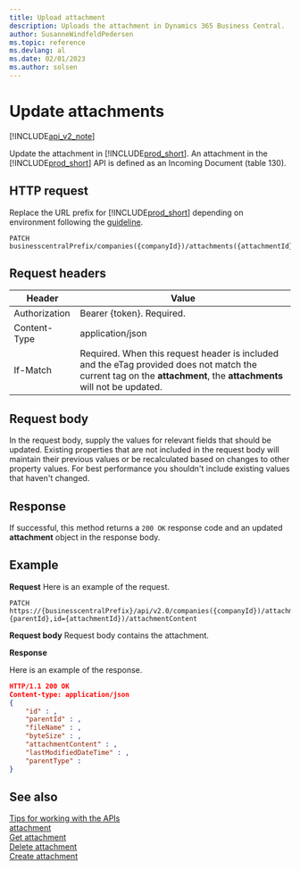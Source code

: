```yaml
---
title: Upload attachment 
description: Uploads the attachment in Dynamics 365 Business Central.
author: SusanneWindfeldPedersen
ms.topic: reference
ms.devlang: al
ms.date: 02/01/2023
ms.author: solsen
---
```


# Update attachments

[!INCLUDE[api_v2_note](../../../includes/api_v2_note.md)]

Update the attachment in [!INCLUDE[prod_short](../../../includes/prod_short.md)]. An attachment in the [!INCLUDE[prod_short](../../../includes/prod_short.md)] API is defined as an Incoming Document (table 130).


## HTTP request
Replace the URL prefix for [!INCLUDE[prod_short](../../../includes/prod_short.md)] depending on environment following the [guideline](../../v2.0/endpoints-apis-for-dynamics.md).
```
PATCH businesscentralPrefix/companies({companyId})/attachments({attachmentId})/attachmentContent
```

## Request headers

|Header|Value|
|------|-----|
|Authorization  |Bearer {token}. Required. |
|Content-Type  |application/json|
|If-Match      |Required. When this request header is included and the eTag provided does not match the current tag on the **attachment**, the **attachments** will not be updated. |

## Request body

In the request body, supply the values for relevant fields that should be updated. Existing properties that are not included in the request body will maintain their previous values or be recalculated based on changes to other property values. For best performance you shouldn't include existing values that haven't changed.

## Response

If successful, this method returns a ```200 OK``` response code and an updated **attachment** object in the response body.

## Example

**Request**
Here is an example of the request.

```
PATCH https://{businesscentralPrefix}/api/v2.0/companies({companyId})/attachments(parentId={parentId},id={attachmentId})/attachmentContent
```

**Request body**
Request body contains the attachment.

**Response**

Here is an example of the response.

```json
HTTP/1.1 200 OK
Content-type: application/json
{
    "id" : ,
    "parentId" : ,
    "fileName" : ,
    "byteSize" : ,
    "attachmentContent" : ,
    "lastModifiedDateTime" : ,
    "parentType" :
}
```

## See also
[Tips for working with the APIs](../../../developer/devenv-connect-apps-tips.md)    
[attachment](../resources/dynamics_attachment.md)    
[Get attachment](dynamics_attachment_Get.md)    
[Delete attachment](dynamics_attachment_Delete.md)    
[Create attachment](dynamics_attachment_Create.md)    
